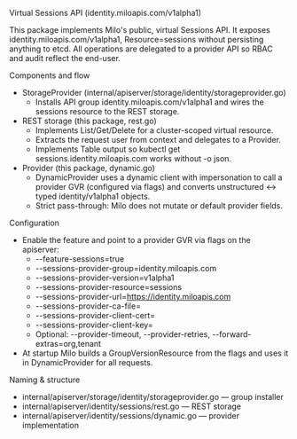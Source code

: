 Virtual Sessions API (identity.miloapis.com/v1alpha1)

This package implements Milo's public, virtual Sessions API. It exposes
identity.miloapis.com/v1alpha1, Resource=sessions without persisting anything
to etcd. All operations are delegated to a provider API so RBAC and audit
reflect the end-user.

Components and flow
- StorageProvider (internal/apiserver/storage/identity/storageprovider.go)
  - Installs API group identity.miloapis.com/v1alpha1 and wires the sessions
    resource to the REST storage.
- REST storage (this package, rest.go)
  - Implements List/Get/Delete for a cluster-scoped virtual resource.
  - Extracts the request user from context and delegates to a Provider.
  - Implements Table output so kubectl get sessions.identity.miloapis.com
    works without -o json.
- Provider (this package, dynamic.go)
  - DynamicProvider uses a dynamic client with impersonation to call a
    provider GVR (configured via flags) and converts unstructured ↔ typed
    identity/v1alpha1 objects.
  - Strict pass-through: Milo does not mutate or default provider fields.

Configuration
- Enable the feature and point to a provider GVR via flags on the apiserver:
  - --feature-sessions=true
  - --sessions-provider-group=identity.miloapis.com
  - --sessions-provider-version=v1alpha1
  - --sessions-provider-resource=sessions
  - --sessions-provider-url=https://identity.miloapis.com
  - --sessions-provider-ca-file=
  - --sessions-provider-client-cert=
  - --sessions-provider-client-key=
  - Optional: --provider-timeout, --provider-retries,
    --forward-extras=org,tenant
- At startup Milo builds a GroupVersionResource from the flags and uses it in
  DynamicProvider for all requests.


Naming & structure
- internal/apiserver/storage/identity/storageprovider.go — group installer
- internal/apiserver/identity/sessions/rest.go — REST storage
- internal/apiserver/identity/sessions/dynamic.go — provider implementation

